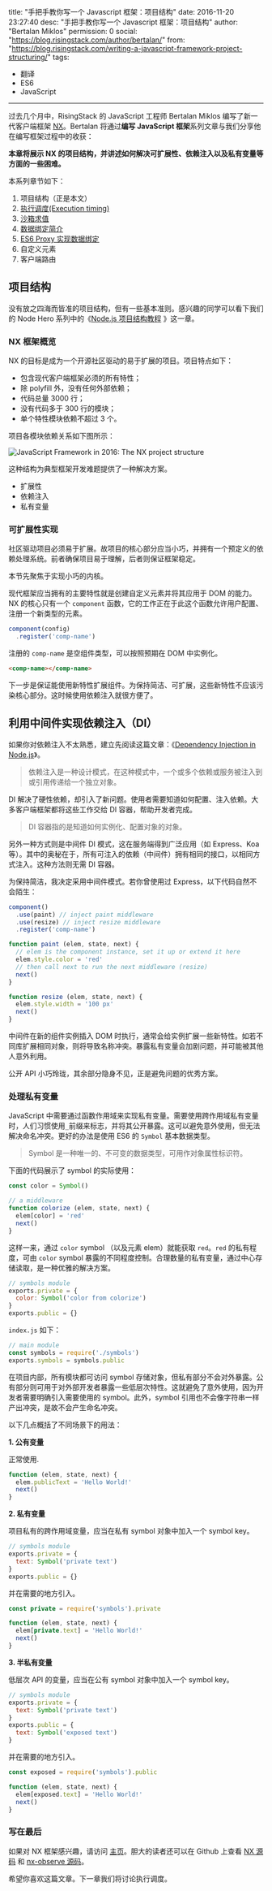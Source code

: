 title: "手把手教你写一个 Javascript 框架：项目结构"
date: 2016-11-20 23:27:40
desc: "手把手教你写一个 Javascript 框架：项目结构"
author: "Bertalan Miklos"
permission: 0
social: "https://blog.risingstack.com/author/bertalan/"
from: "https://blog.risingstack.com/writing-a-javascript-framework-project-structuring/"
tags:
  - 翻译
  - ES6
  - JavaScript
---
过去几个月中，RisingStack 的 JavaScript 工程师 Bertalan Miklos 编写了新一代客户端框架 [NX](http://nx-nxframework.rhcloud.com)。Bertalan 将通过**编写 JavaScript 框架**系列文章与我们分享他在编写框架过程中的收获：

**本章将展示 NX 的项目结构，并讲述如何解决可扩展性、依赖注入以及私有变量等方面的一些困难。**

本系列章节如下：

1.  项目结构（正是本文）
2.  [执行调度(Execution timing)](/2016/execution-timing/)
3.  [沙箱求值](/2016/sandbox-code-evaluation/)
4.  [数据绑定简介](/2016/data-bind-dirty-checking)
5.  [ES6 Proxy 实现数据绑定](/2016/es6-proxy-data-binding/)
6.  自定义元素
7.  客户端路由

## 项目结构

没有放之四海而皆准的项目结构，但有一些基本准则。感兴趣的同学可以看下我们的 Node Hero 系列中的《[Node.js 项目结构教程](https://blog.risingstack.com/node-hero-node-js-project-structure-tutorial/) 》这一章。

### NX 框架概览

NX 的目标是成为一个开源社区驱动的易于扩展的项目。项目特点如下：

* 包含现代客户端框架必须的所有特性；
* 除 polyfill 外，没有任何外部依赖；
* 代码总量 3000 行；
* 没有代码多于 300 行的模块；
* 单个特性模块依赖不超过 3 个。

项目各模块依赖关系如下图所示：

![JavaScript Framework in 2016: The NX project structure](https://p4.ssl.qhimg.com/t01c9e92dbaa52fc18f.png)

这种结构为典型框架开发难题提供了一种解决方案。

* 扩展性
* 依赖注入
* 私有变量

### 可扩展性实现

社区驱动项目必须易于扩展。故项目的核心部分应当小巧，并拥有一个预定义的依赖处理系统。前者确保项目易于理解，后者则保证框架稳定。

本节先聚焦于实现小巧的内核。

现代框架应当拥有的主要特性就是创建自定义元素并将其应用于 DOM 的能力。NX 的核心只有一个 `component` 函数，它的工作正在于此这个函数允许用户配置、注册一个新类型的元素。

```javascript
component(config)
  .register('comp-name')
```

注册的 `comp-name` 是空组件类型，可以按照预期在 DOM 中实例化。

```html
<comp-name></comp-name>
```

下一步是保证能使用新特性扩展组件。为保持简洁、可扩展，这些新特性不应该污染核心部分。这时候使用依赖注入就很方便了。

## 利用中间件实现依赖注入（DI）

如果你对依赖注入不太熟悉，建立先阅读这篇文章：《[Dependency Injection in Node.js](https://blog.risingstack.com/dependency-injection-in-node-js)》。

> 依赖注入是一种设计模式，在这种模式中，一个或多个依赖或服务被注入到或引用传递给一个独立对象。

DI 解决了硬性依赖，却引入了新问题。使用者需要知道如何配置、注入依赖。大多客户端框架都将这些工作交给 DI 容器，帮助开发者完成。

> DI 容器指的是知道如何实例化、配置对象的对象。

另外一种方式则是中间件 DI 模式，这在服务端得到广泛应用（如 Express、Koa 等）。其中的奥秘在于，所有可注入的依赖（中间件）拥有相同的接口，以相同方式注入。这种方法则无需 DI 容器。

为保持简洁，我决定采用中间件模式。若你曾使用过 Express，以下代码自然不会陌生：

```javascript
component()
  .use(paint) // inject paint middleware
  .use(resize) // inject resize middleware
  .register('comp-name')

function paint (elem, state, next) {
  // elem is the component instance, set it up or extend it here
  elem.style.color = 'red'
  // then call next to run the next middleware (resize)
  next()
}

function resize (elem, state, next) {
  elem.style.width = '100 px'
  next()
}
```

中间件在新的组件实例插入 DOM 时执行，通常会给实例扩展一些新特性。如若不同库扩展相同对象，则将导致名称冲突。暴露私有变量会加剧问题，并可能被其他人意外利用。

公开 API 小巧玲珑，其余部分隐身不见，正是避免问题的优秀方案。

### 处理私有变量

JavaScript 中需要通过函数作用域来实现私有变量。需要使用跨作用域私有变量时，人们习惯使用`_`前缀来标志，并将其公开暴露。这可以避免意外使用，但无法解决命名冲突。更好的办法是使用  ES6 的 `Symbol` 基本数据类型。

> Symbol 是一种唯一的、不可变的数据类型，可用作对象属性标识符。

下面的代码展示了 symbol 的实际使用：

```javascript
const color = Symbol()

// a middleware
function colorize (elem, state, next) {
  elem[color] = 'red'
  next()
}
```

这样一来，通过 `color` symbol （以及元素 elem）就能获取 `red`。`red` 的私有程度，可由 `color` symbol 暴露的不同程度控制。合理数量的私有变量，通过中心存储读取，是一种优雅的解决方案。

```javascript
// symbols module
exports.private = {
  color: Symbol('color from colorize')
}
exports.public = {}
```

`index.js` 如下：

```javascript
// main module
const symbols = require('./symbols')
exports.symbols = symbols.public
```

在项目内部，所有模块都可访问 symbol 存储对象，但私有部分不会对外暴露。公有部分则可用于对外部开发者暴露一些低层次特性。这就避免了意外使用，因为开发者需要明确引入需要使用的 symbol。此外，symbol 引用也不会像字符串一样产出冲突，是故不会产生命名冲突。

以下几点概括了不同场景下的用法：

**1. 公有变量**

正常使用.

```javascript
function (elem, state, next) {
  elem.publicText = 'Hello World!'
  next()
}
```

**2. 私有变量**

项目私有的跨作用域变量，应当在私有 symbol 对象中加入一个 symbol key。

```javascript
// symbols module
exports.private = {
  text: Symbol('private text')
}
exports.public = {}
```

并在需要的地方引入。

```javascript
const private = require('symbols').private

function (elem, state, next) {
  elem[private.text] = 'Hello World!'
  next()
}
```

**3. 半私有变量**

低层次 API 的变量，应当在公有 symbol 对象中加入一个 symbol key。

```javascript
// symbols module
exports.private = {
  text: Symbol('private text')
}
exports.public = {
  text: Symbol('exposed text')
}
```

并在需要的地方引入。

```javascript
const exposed = require('symbols').public

function (elem, state, next) {
  elem[exposed.text] = 'Hello World!'
  next()
}
```

### 写在最后

如果对 NX 框架感兴趣，请访问 [主页](http://nx-framework.com/)。胆大的读者还可以在 Github 上查看 [NX 源码](https://github.com/RisingStack/nx-framework) 和 [nx-observe 源码](https://github.com/RisingStack/nx-observe)。

希望你喜欢这篇文章。下一章我们将讨论执行调度。
